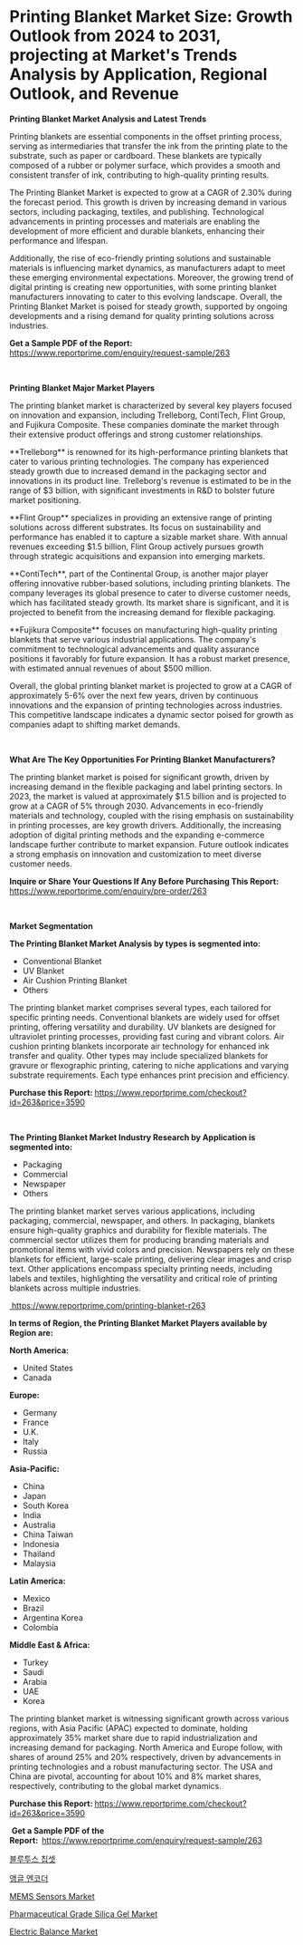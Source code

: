 <p><h1>Printing Blanket Market Size: Growth Outlook from 2024 to 2031, projecting at Market's Trends Analysis by Application, Regional Outlook, and Revenue</h1></p><p><strong>Printing Blanket Market Analysis and Latest Trends</strong></p>
<p><p>Printing blankets are essential components in the offset printing process, serving as intermediaries that transfer the ink from the printing plate to the substrate, such as paper or cardboard. These blankets are typically composed of a rubber or polymer surface, which provides a smooth and consistent transfer of ink, contributing to high-quality printing results.</p><p>The Printing Blanket Market is expected to grow at a CAGR of 2.30% during the forecast period. This growth is driven by increasing demand in various sectors, including packaging, textiles, and publishing. Technological advancements in printing processes and materials are enabling the development of more efficient and durable blankets, enhancing their performance and lifespan. </p><p>Additionally, the rise of eco-friendly printing solutions and sustainable materials is influencing market dynamics, as manufacturers adapt to meet these emerging environmental expectations. Moreover, the growing trend of digital printing is creating new opportunities, with some printing blanket manufacturers innovating to cater to this evolving landscape. Overall, the Printing Blanket Market is poised for steady growth, supported by ongoing developments and a rising demand for quality printing solutions across industries.</p></p>
<p><strong>Get a Sample PDF of the Report:&nbsp;</strong> <a href="https://www.reportprime.com/enquiry/request-sample/263">https://www.reportprime.com/enquiry/request-sample/263</a></p>
<p>&nbsp;</p>
<p><strong>Printing Blanket Major Market Players</strong></p>
<p><p>The printing blanket market is characterized by several key players focused on innovation and expansion, including Trelleborg, ContiTech, Flint Group, and Fujikura Composite. These companies dominate the market through their extensive product offerings and strong customer relationships.</p><p>**Trelleborg** is renowned for its high-performance printing blankets that cater to various printing technologies. The company has experienced steady growth due to increased demand in the packaging sector and innovations in its product line. Trelleborg's revenue is estimated to be in the range of $3 billion, with significant investments in R&D to bolster future market positioning.</p><p>**Flint Group** specializes in providing an extensive range of printing solutions across different substrates. Its focus on sustainability and performance has enabled it to capture a sizable market share. With annual revenues exceeding $1.5 billion, Flint Group actively pursues growth through strategic acquisitions and expansion into emerging markets.</p><p>**ContiTech**, part of the Continental Group, is another major player offering innovative rubber-based solutions, including printing blankets. The company leverages its global presence to cater to diverse customer needs, which has facilitated steady growth. Its market share is significant, and it is projected to benefit from the increasing demand for flexible packaging.</p><p>**Fujikura Composite** focuses on manufacturing high-quality printing blankets that serve various industrial applications. The company's commitment to technological advancements and quality assurance positions it favorably for future expansion. It has a robust market presence, with estimated annual revenues of about $500 million.</p><p>Overall, the global printing blanket market is projected to grow at a CAGR of approximately 5-6% over the next few years, driven by continuous innovations and the expansion of printing technologies across industries. This competitive landscape indicates a dynamic sector poised for growth as companies adapt to shifting market demands.</p></p>
<p>&nbsp;</p>
<p><strong>What Are The Key Opportunities For Printing Blanket Manufacturers?</strong></p>
<p><p>The printing blanket market is poised for significant growth, driven by increasing demand in the flexible packaging and label printing sectors. In 2023, the market is valued at approximately $1.5 billion and is projected to grow at a CAGR of 5% through 2030. Advancements in eco-friendly materials and technology, coupled with the rising emphasis on sustainability in printing processes, are key growth drivers. Additionally, the increasing adoption of digital printing methods and the expanding e-commerce landscape further contribute to market expansion. Future outlook indicates a strong emphasis on innovation and customization to meet diverse customer needs.</p></p>
<p><strong>Inquire or Share Your Questions If Any Before Purchasing This Report:</strong> <a href="https://www.reportprime.com/enquiry/pre-order/263">https://www.reportprime.com/enquiry/pre-order/263</a></p>
<p>&nbsp;</p>
<p><strong>Market Segmentation</strong></p>
<p><strong>The Printing Blanket Market Analysis by types is segmented into:</strong></p>
<p><ul><li>Conventional Blanket</li><li>UV Blanket</li><li>Air Cushion Printing Blanket</li><li>Others</li></ul></p>
<p><p>The printing blanket market comprises several types, each tailored for specific printing needs. Conventional blankets are widely used for offset printing, offering versatility and durability. UV blankets are designed for ultraviolet printing processes, providing fast curing and vibrant colors. Air cushion printing blankets incorporate air technology for enhanced ink transfer and quality. Other types may include specialized blankets for gravure or flexographic printing, catering to niche applications and varying substrate requirements. Each type enhances print precision and efficiency.</p></p>
<p><strong>Purchase this Report:&nbsp;</strong><a href="https://www.reportprime.com/checkout?id=263&price=3590">https://www.reportprime.com/checkout?id=263&price=3590</a></p>
<p>&nbsp;</p>
<p><strong>The Printing Blanket Market Industry Research by Application is segmented into:</strong></p>
<p><ul><li>Packaging</li><li>Commercial</li><li>Newspaper</li><li>Others</li></ul></p>
<p><p>The printing blanket market serves various applications, including packaging, commercial, newspaper, and others. In packaging, blankets ensure high-quality graphics and durability for flexible materials. The commercial sector utilizes them for producing branding materials and promotional items with vivid colors and precision. Newspapers rely on these blankets for efficient, large-scale printing, delivering clear images and crisp text. Other applications encompass specialty printing needs, including labels and textiles, highlighting the versatility and critical role of printing blankets across multiple industries.</p></p>
<p><a href="https://www.reportprime.com/printing-blanket-r263">&nbsp;https://www.reportprime.com/printing-blanket-r263</a></p>
<p><strong>In terms of Region, the Printing Blanket Market Players available by Region are:</strong></p>
<p>
    <p> <strong> North America: </strong>
        <ul>
            <li>United States</li>
            <li>Canada</li>
        </ul>
        </p> 
    <p> <strong> Europe: </strong>
        <ul>
            <li>Germany</li>
            <li>France</li>
            <li>U.K.</li>
            <li>Italy</li>
            <li>Russia</li>
        </ul>
        </p> 
    <p> <strong> Asia-Pacific: </strong>
        <ul>
            <li>China</li>
            <li>Japan</li>
            <li>South Korea</li>
            <li>India</li>
            <li>Australia</li>
            <li>China Taiwan</li>
            <li>Indonesia</li>
            <li>Thailand</li>
            <li>Malaysia</li>
        </ul>
        </p> 
    <p> <strong> Latin America: </strong>
        <ul>
            <li>Mexico</li>
            <li>Brazil</li>
            <li>Argentina Korea</li>
            <li>Colombia</li>
        </ul>
        </p> 
    <p> <strong> Middle East & Africa: </strong>
        <ul>
            <li>Turkey</li>
            <li>Saudi</li>
            <li>Arabia</li>
            <li>UAE</li>
            <li>Korea</li>
        </ul>
    </p>
    </p>
<p><p>The printing blanket market is witnessing significant growth across various regions, with Asia Pacific (APAC) expected to dominate, holding approximately 35% market share due to rapid industrialization and increasing demand for packaging. North America and Europe follow, with shares of around 25% and 20% respectively, driven by advancements in printing technologies and a robust manufacturing sector. The USA and China are pivotal, accounting for about 10% and 8% market shares, respectively, contributing to the global market dynamics.</p></p>
<p><strong>Purchase this Report: </strong><a href="https://www.reportprime.com/checkout?id=263&price=3590">https://www.reportprime.com/checkout?id=263&price=3590</a></p>
<p>&nbsp;<strong>Get a Sample PDF of the Report:&nbsp;&nbsp;</strong><a href="https://www.reportprime.com/enquiry/request-sample/263">https://www.reportprime.com/enquiry/request-sample/263</a></p>
<p><strong></strong></p>
<p><p><a href="https://medium.com/@nazminrahman651/%EB%B8%94%EB%A3%A8%ED%88%AC%EC%8A%A4-%EC%B9%A9%EC%85%8B-%EC%8B%9C%EC%9E%A5-%EA%B0%9C%EC%9A%94-2024%EB%85%84%EB%B6%80%ED%84%B0-2031%EB%85%84%EA%B9%8C%EC%A7%80%EC%9D%98-%EA%B8%80%EB%A1%9C%EB%B2%8C-%EC%8B%9C%EC%9E%A5-%EB%8F%99%ED%96%A5-%EB%B0%8F-%EB%AF%B8%EB%9E%98-%EC%A0%84%EB%A7%9D-a9933f8c48a2">블루투스 칩셋</a></p><p><a href="https://medium.com/@nazminrahman651/%EA%B0%81%EB%8F%84-%EC%97%94%EC%BD%94%EB%8D%94-%EC%8B%9C%EC%9E%A5-%EA%B0%9C%EC%9A%94-2024%EB%85%84%EB%B6%80%ED%84%B0-2031%EB%85%84%EA%B9%8C%EC%A7%80%EC%9D%98-%EA%B8%80%EB%A1%9C%EB%B2%8C-%EC%8B%9C%EC%9E%A5-%EB%8F%99%ED%96%A5-%EB%B0%8F-%EB%AF%B8%EB%9E%98-%EC%A0%84%EB%A7%9D-2e5df2faac6c">앵글 엔코더</a></p><p><a href="https://medium.com/@thadnader_5170/mems-sensors-market-trends-and-strategic-market-insights-2024-2031-a54060f90e61">MEMS Sensors Market</a></p><p><a href="https://issuu.com/reportprime-2/docs/pharmaceutical-grade-silica-gel-mar_33ef930273126d">Pharmaceutical Grade Silica Gel Market</a></p><p><a href="https://www.linkedin.com/pulse/electric-balance-market-trends-detailed-study-its-segmentation-hf2be?trackingId=dF2pvJUiSeGTkD62Pvj%2B8A%3D%3D">Electric Balance Market</a></p></p>